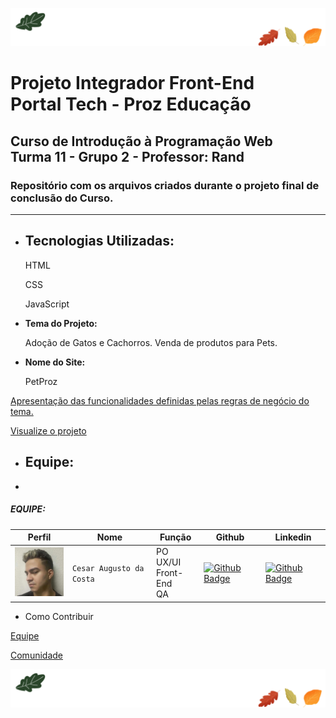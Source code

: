 ![Green Retro Vintage Oak Tree Logo (Capa para Facebook) (1640 × 200 px)](img/markedown/capa_face.png)

# Projeto Integrador Front-End <br> Portal Tech - Proz Educação
## Curso de Introdução à Programação Web <br> Turma 11 - Grupo 2 - Professor: Rand
### Repositório com os arquivos criados durante o projeto final de conclusão do Curso.

---

- ## **Tecnologias Utilizadas:**

  HTML

  CSS

  JavaScript
  
  
- **Tema do Projeto:**

  Adoção de Gatos e Cachorros.
  Venda de produtos para Pets.
  

- **Nome do Site:**

  PetProz
  



[Apresentação das funcionalidades definidas pelas regras de negócio do tema.](https://github.com/cesar-augusto-costa/projeto_integrador_FRONT_END_proz_turma11_grupo2/blob/main/markedown/regras_negocio.md)

[Visualize o projeto](https://cesar-augusto-costa.github.io/projeto_integrador_FRONT_END_proz_turma11_grupo2/)



- ## **Equipe:**
- 
##### EQUIPE:

| Perfil | Nome | Função | Github | Linkedin |
| ---------------- | ----- | --------- | --------- | --------- |
| <img width="100" alt="Foto de Perfil do Cesar" src="img/perfil_equipe/perfil_cesar.jpg"> | `Cesar Augusto da Costa` | PO <br> UX/UI <br> Front-End <br> QA | [![Github Badge](https://img.shields.io/badge/-Github-000?style=flat-square&logo=Github&logoColor=white)](https://github.com/cesar-augusto-costa) | [![Github Badge](https://img.shields.io/badge/LinkedIn-0077B5?style=for-the-badge&logo=linkedin&logoColor=white)](https://www.linkedin.com/in/cesar-augusto-costa/) |

* Como Contribuir

[Equipe](markedown/como_contribuir_equipe.md)

[Comunidade](markedown/como_contribuir_comunidade.md)

![Green Retro Vintage Oak Tree Logo (Capa para Facebook) (1640 × 200 px)](img/markedown/capa_face.png)